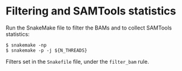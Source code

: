 # Filtering and SAMTools statistics

Run the SnakeMake file to filter the BAMs and to collect SAMTools statistics:

    $ snakemake -np
    $ snakemake -p -j ${N_THREADS}

Filters set in the `Snakefile` file, under the `filter_bam` rule.

